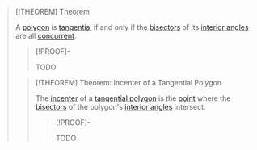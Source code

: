 >[!THEOREM] Theorem
>
>A [polygon](../Polygon.md) is [tangential](Tangential%20Polygon.md) if and only if the [bisectors](../../../Angles/Plane%20Angles/Angle%20Bisector%20of%20a%20Plane%20Angle.md) of its [interior angles](../Interior%20Angle.md) are all [concurrent](../../../Curves/Lines/Concurrent%20Lines.md).
>
>>[!PROOF]-
>>
>>TODO
>>
>
>>[!THEOREM] Theorem: Incenter of a Tangential Polygon
>>
>>The [incenter](Incircle.md) of a [tangential polygon](Tangential%20Polygon.md) is the [point](../../../Points%20and%20Vectors/Points%20in%20Geometry.md) where the [bisectors](../../../Angles/Plane%20Angles/Angle%20Bisector%20of%20a%20Plane%20Angle.md) of the polygon's [interior angles](../Interior%20Angle.md) intersect.
>>
>>>[!PROOF]-
>>>
>>>TODO
>>>
>>
>
